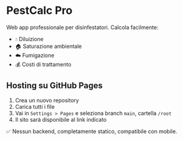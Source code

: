 
# PestCalc Pro

Web app professionale per disinfestatori. Calcola facilmente:
- 💧 Diluizione
- 🏠 Saturazione ambientale
- ☁️ Fumigazione
- 💰 Costi di trattamento

## Hosting su GitHub Pages

1. Crea un nuovo repository
2. Carica tutti i file
3. Vai in `Settings > Pages` e seleziona branch `main`, cartella `/root`
4. Il sito sarà disponibile al link indicato

✅ Nessun backend, completamente statico, compatibile con mobile.
